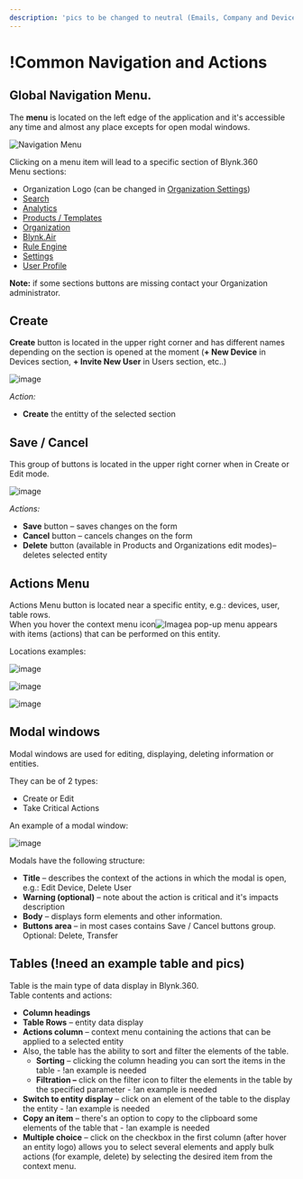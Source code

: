 ```yaml
---
description: 'pics to be changed to neutral (Emails, Company and Device names, etc.)'
---
```


# !Common Navigation and Actions

## Global Navigation Menu. 

The **menu** is located on the left edge of the application and it's accessible any time and almost any place excepts for open modal windows.

![Navigation Menu](https://user-images.githubusercontent.com/24506752/107043650-f9afc480-67cb-11eb-9f11-775dc241db70.png)

Clicking on a menu item will lead to a specific section of Blynk.360  
Menu sections:

* Organization Logo \(can be changed in [Organization Settings](../../web-dashboard/for-developers/settings/organization-settings/general.md)\)
* [Search](../../web-dashboard/for-developers/search/)
* [Analytics](../../web-dashboard/for-developers/analytics.md)
* [Products / Templates](../../web-dashboard/for-developers/products/)
* [Organization](../../web-dashboard/for-developers/organizations.md)
* [Blynk.Air](../../web-dashboard/for-developers/blynk.air.md)
* [Rule Engine](../../web-dashboard/for-developers/rule-engine.md)
* [Settings](../../web-dashboard/for-developers/settings/)
* [User Profile](../../web-dashboard/for-developers/user-profile.md)

**Note:** if some sections buttons are missing contact your Organization administrator.

## Create

**Create** button is located in the upper right corner and has different names depending on the section is opened at the moment \(**+ New Device** in Devices section, **+ Invite New User** in Users section, etc..\)

![image](https://user-images.githubusercontent.com/24506752/107053302-549ae900-67d7-11eb-9eea-bbc23ec4dae6.png)

_Action:_ 

* **Create** the entitty of the selected section

## Save / Cancel

This group of buttons is located in the upper right corner when in Create or Edit mode.

![image](https://user-images.githubusercontent.com/24506752/107054418-c58ed080-67d8-11eb-9cad-2e795c1a18fd.png)

_Actions:_

* **Save** button – saves changes on the form
* **Cancel** button – cancels changes on the form
* **Delete** button \(available in Products and Organizations edit modes\)– deletes selected entity

## Actions Menu

Actions Menu button is located near a specific entity, e.g.: devices, user, table rows.   
When you hover the context menu icon![Image](https://user-images.githubusercontent.com/24506752/107055212-b78d7f80-67d9-11eb-9ae6-b8cd26076681.png)a pop-up menu appears with items \(actions\) that can be performed on this entity.

Locations examples:   

![image](https://user-images.githubusercontent.com/24506752/107055904-72b61880-67da-11eb-99cc-08ee7c4a7e96.png)

![image](https://user-images.githubusercontent.com/24506752/107056174-b90b7780-67da-11eb-941f-11052a7a33ee.png)

![image](https://user-images.githubusercontent.com/24506752/107055998-8c576000-67da-11eb-86b8-6657ddd425e9.png)

## Modal windows 

Modal windows are used for editing, displaying, deleting information or entities. 

They can be of 2 types: 

* Create or Edit 
* Take Critical Actions

An example of a modal window:

![image](https://user-images.githubusercontent.com/24506752/107056857-74cca700-67db-11eb-8d6c-87346085b9a9.png)

Modals have the following structure:

* **Title** – describes the context of the actions in which the modal is open, e.g.: Edit Device, Delete User
* **Warning \(optional\)** – note about the action is critical and it's impacts description 
* **Body** – displays form elements and other information. 
* **Buttons area** – in most cases contains Save / Cancel buttons group. Optional: Delete, Transfer

## Tables \(!need an example table and pics\)

Table is the main type of data display in Blynk.360.   
Table contents and actions:

* **Column headings**
* **Table Rows** – entity data display
* **Actions column** – context menu containing the actions that can be applied to a selected entity
* Also, the table has the ability to sort and filter the elements of the table.
  * **Sorting** – clicking the column heading you can sort the items in the table - !an example is needed
  * **Filtration –** click on the filter icon to filter the elements in the table by the specified parameter - !an example is needed
* **Switch to entity display**  – click on an element of the table to the display the entity  - !an example is needed
* **Copy an item** – there's an option to copy to the clipboard some elements of the table that - !an example is needed
* **Multiple choice** – click on the checkbox in the first column \(after hover an entity logo\) allows you to select several elements and apply bulk actions \(for example, delete\) by selecting the desired item from the context menu.

